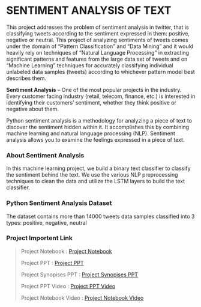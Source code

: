 
#  SENTIMENT ANALYSIS OF TEXT
This project addresses the problem of sentiment analysis in twitter, that is classifying tweets according to the sentiment expressed in them: positive, negative or neutral. This project of analyzing sentiments of tweets comes under the domain of “Pattern Classification” and “Data Mining” and it would heavily rely on techniques of “Natural Language Processing” in extracting significant patterns and features from the large data set of tweets and on “Machine Learning” techniques for accurately classifying individual unlabeled data samples (tweets) according to whichever pattern model best describes them.

**Sentiment Analysis**  – One of the most popular projects in the industry. Every customer facing industry (retail, telecom, finance, etc.) is interested in identifying their customers’ sentiment, whether they think positive or negative about them.

Python sentiment analysis is a methodology for analyzing a piece of text to discover the sentiment hidden within it. It accomplishes this by combining machine learning and natural language processing (NLP). Sentiment analysis allows you to examine the feelings expressed in a piece of text.

### About Sentiment Analysis

In this machine learning project, we build a binary text classifier to classify the sentiment behind the text. We use the various NLP preprocessing techniques to clean the data and utilize the LSTM layers to build the text classifier.

### Python Sentiment Analysis Dataset

The dataset contains more than 14000 tweets data samples classified into 3 types: positive, negative, neutral

### Project Importent Link

> Project Notebook : [Project Notebook](https://colab.research.google.com/drive/1p8FTMqONkQ4louPkOcjqJwm7B31QO3JL?usp=sharing)
> 
> Project  PPT : [Project PPT](https://docs.google.com/presentation/d/1fEQ5Qm4IHRWeRgO40Ig7CRL5zZlh-oQu1DnG0sEirzM/edit?usp=sharing)
> 
> Project Synopises PPT : [Project Synopises PPT](https://docs.google.com/presentation/d/1zgnNAs3cag249FULsKn5WnZH9mshUGp_DhkFdadX2lU/edit?usp=sharing)
> 
> Project PPT Video : [Project PPT Video](https://youtu.be/kiwdTn8XHXY)
> 
> Project Notebook Video : [Project Notebook Video](https://www.youtube.com/watch?v=JTnJVg-HZN4)



